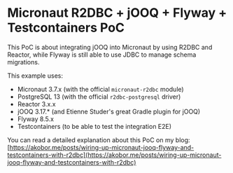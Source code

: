 # Micronaut R2DBC + jOOQ + Flyway + Testcontainers PoC

This PoC is about integrating jOOQ into Micronaut by using R2DBC and Reactor, while Flyway is still able to use JDBC to manage schema migrations.

This example uses:

- Micronaut 3.7.x (with the official `micronaut-r2dbc` module)
- PostgreSQL 13 (with the official `r2dbc-postgresql` driver)
- Reactor 3.x.x
- jOOQ 3.17.* (and Etienne Studer's great Gradle plugin for jOOQ)
- Flyway 8.5.x
- Testcontainers (to be able to test the integration E2E)

You can read a detailed explanation about this PoC on my blog: [https://akobor.me/posts/wiring-up-micronaut-jooq-flyway-and-testcontainers-with-r2dbc](https://akobor.me/posts/wiring-up-micronaut-jooq-flyway-and-testcontainers-with-r2dbc)
